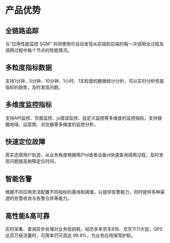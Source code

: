 # 产品优势

## 全链路追踪

与"应用性能监控 SGM" 共同使用可自动发现从前端到后端的每一次调用全过程及调用过程中每个节点的性能情况。

## 多粒度指标数据

支持1分钟、5分钟、10分钟、1小时、1天粒度的数据统计分析，可以实时分析性能指标的趋势，及时发现问题。

## 多维度监控指标

支持API监控、页面监控、js错误监控、自定义监控等多维度的监控指标，支持根据地域、运营商、浏览器等多维度的监控分析。

## 快速定位故障

真实还原用户轨迹，从业务角度根据用户id或者设备id快速查询调用过程，及时发现问题提高故障定位时间。

## 智能告警

根据不同应用灵活配置不同指标的基线和阈值，以提供告警能力，同时提供多种渠道的告警收敛与告警合并等能力。

## 高性能&高可靠

实时采集、查询异步处理对业务低损耗，经历多年京东618、京东11.11大促，QPS 达百万级流量时，可用率仍可高达 99.9%，为业务应用保驾护航。